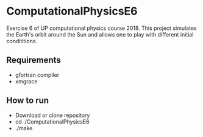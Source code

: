 # ComputationalPhysicsE6
Exercise 6 of UP computational physics course 2018. 
This project simulates the Earth's orbit around the Sun and allows one to play with different initial condititions.

## Requirements
- gfortran compiler
- xmgrace

## How to run
- Download or clone repository
- cd ./ComputationalPhysicsE6
- ./make

